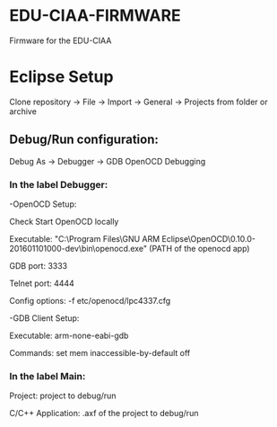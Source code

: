 # EDU-CIAA-FIRMWARE
Firmware for the EDU-CIAA 
# Eclipse Setup
Clone repository -> File -> Import -> General -> Projects from folder or archive
 
## Debug/Run configuration:
Debug As -> Debugger -> GDB OpenOCD Debugging

### In the label Debugger:

  -OpenOCD Setup:

   Check Start OpenOCD locally
   
   Executable: "C:\Program Files\GNU ARM Eclipse\OpenOCD\0.10.0-201601101000-dev\bin\openocd.exe" (PATH of the openocd app)
   
   GDB port: 3333
   
   Telnet port: 4444
   
   Config options: -f etc/openocd/lpc4337.cfg
   
   -GDB Client Setup:
   
   Executable: arm-none-eabi-gdb
   
   Commands: set mem inaccessible-by-default off
   
### In the label Main:

  Project: project to debug/run
  
  C/C++ Application: .axf of the project to debug/run
     
